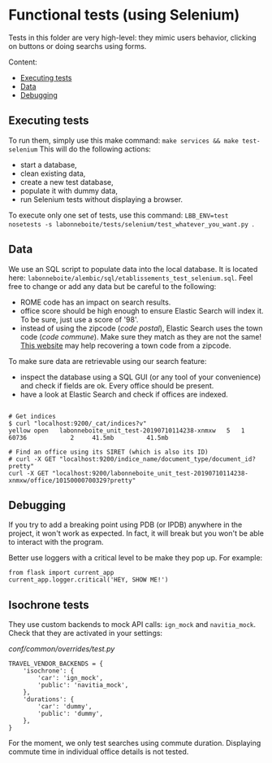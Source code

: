 # Functional tests (using Selenium)

Tests in this folder are very high-level: they mimic users behavior, clicking on buttons or doing searchs using forms.

Content:
- [Executing tests](#executing-tests)
- [Data](#data)
- [Debugging](#debugging)


## Executing tests

To run them, simply use this make command: `make services && make test-selenium`
This will do the following actions:
- start a database,
- clean existing data,
- create a new test database,
- populate it with dummy data,
- run Selenium tests without displaying a browser.

To execute only one set of tests, use this command: `LBB_ENV=test nosetests -s labonneboite/tests/selenium/test_whatever_you_want.py `.


## Data

We use an SQL script to populate data into the local database. It is located here: `labonneboite/alembic/sql/etablissements_test_selenium.sql`. Feel free to change or add any data but be careful to the following:
- ROME code has an impact on search results.
- office score should be high enough to ensure Elastic Search will index it. To be sure, just use a score of '98'.
- instead of using the zipcode (_code postal_), Elastic Search uses the town code (_code commune_). Make sure they match as they are not the same! [This website](http://code.postal.fr) may help recovering a town code from a zipcode.

To make sure data are retrievable using our search feature:
- inspect the database using a SQL GUI (or any tool of your convenience) and check if fields are ok. Every office should be present.
- have a look at Elastic Search and check if offices are indexed.

```

# Get indices
$ curl "localhost:9200/_cat/indices?v"
yellow open   labonneboite_unit_test-20190710114238-xnmxw   5   1      60736            2     41.5mb         41.5mb

# Find an office using its SIRET (which is also its ID)
# curl -X GET "localhost:9200/indice_name/document_type/document_id?pretty"
curl -X GET "localhost:9200/labonneboite_unit_test-20190710114238-xnmxw/office/10150000700329?pretty"
```


## Debugging

If you try to add a breaking point using PDB (or IPDB) anywhere in the project, it won't work as expected. In fact, it will break but you won't be able to interact with the program.

Better use loggers with a critical level to be make they pop up. For example:
```
from flask import current_app
current_app.logger.critical('HEY, SHOW ME!')
```

## Isochrone tests

They use custom backends to mock API calls: `ign_mock` and `navitia_mock`. Check that they are activated in your settings:

_conf/common/overrides/test.py_
```
TRAVEL_VENDOR_BACKENDS = {
    'isochrone': {
        'car': 'ign_mock',
        'public': 'navitia_mock',
    },
    'durations': {
        'car': 'dummy',
        'public': 'dummy',
    },
}
```

For the moment, we only test searches using commute duration.
Displaying commute time in individual office details is not tested.